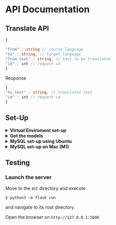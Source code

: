 # API Documentation

## Translate API

```typescript
{

"from" : string // source language 
"to" : string, // target language
"from_text" : string, // text to be translated
"id" : int // request id
}
```

Response
```typescript
{
"to_text" : string, // translated text
"id" : int // request id
}
```

## Set-Up
<details>
<summary><strong>Virtual Enviroment set-up</strong></summary>

#### 1) Clone this repo
```
$ git clone https://github.com/aiman-al-masoud/translator-cloud-project.git
```
and navigate to its root directory.

  
#### 2) Create a python virtual environment 
Use this name necessarily, because of the *.gitignore*
```
$ python3 -m venv .venv
```

(You'll be prompted to install the 'venv' module if you don't have it yet).

  
#### 3) Activate the virtual environment

```
$ source .venv/bin/activate
```

(You should notice that the console starts displaying the virtual environment's name before your username and the dollar-sign).

To exit from the virtual environment
```
$ deactivate
```
  
#### 4) Install this app's dependencies 
Inside the virtual environment you just created:
  
```
(venv)$ pip install -r requirements.txt
```
</details>

<details>
<summary><strong>Get the models</strong> </summary>
Move to the *tests* directory and execute
```sh
python3 install-packages.py -f en -t it -txt "Hello World"
# en -> it 
```

```sh
python3 install-packages.py -f it -t en -txt "Ciao Mondo"
# it -> en 
```

If there are any problems with downloading language packages:
```
$ python3
>>> import argostranslate.package
>>> argostranslate.package.update_package_index()
>>> exit()
```

And then run the two commands above.
</details>

<details>
<summary><strong>MySQL set-up using Ubuntu</strong></summary>

#### 1) Update repositories
```sh
sudo apt update
```

#### 2) Install MySQL
```sh
sudo apt-get install mysql-server
```
and check if it is correctly installed
```sh
systemctl is-active mysql
```

#### 3) Set password
```sh
sudo mysql_secure_installation
# enter "2"
```

Use as password: `Cloud_08`
```sh
sudo mysql
```

```sh
ALTER USER 'root'@'localhost' IDENTIFIED WITH mysql_native_password BY 'Cloud_08';
```

```sh
FLUSH PRIVILEGES;
```

```sh
exit
```

#### 4) Enter in mySQL
```sh
mysql -u root -p
```

```sh
systemctl status mysql.service
# check if the service is running
```

#### 5) Create database and tables
```sh
CREATE DATABASE `flask`;
```
```
use flask;
```
```sh
CREATE TABLE badTranslations ( 
FROMTAG varchar(2) not null, 
TOTAG varchar(2) not null, 
FROM_TEXT varchar(60) not null, 
TO_TEXT varchar(60) not null,
ID integer(30) not null, 
PRIMARY KEY (ID) 
);
```

#### 6) Install the python library
```sh
pip install flask-mysqldb
```
For Linux/Unix platforms, before it, install
```sh
sudo apt install libmysqlclient-dev
```
</details>

<details>
<summary><strong>MySQL set-up on Mac (M1)</strong></summary>
  
#### 1) Update repositories
```sh
brew update
```
  
```sh
brew upgrade
```

#### 2) Install MySQL
```sh
brew install mysql
```

#### 3) Set password
```sh
ALTER USER 'root'@'localhost' IDENTIFIED WITH mysql_native_password BY 'Cloud_08';
```

```sh
FLUSH PRIVILEGES;
```

#### 4) Enter in mySQL
```sh
mysql -u root -p
```

#### 5) Create database and tables
```sh
CREATE DATABASE `flask`;
```
```
use flask;
```
```sh
CREATE TABLE badTranslations ( 
FROMTAG varchar(2) not null, 
TOTAG varchar(2) not null, 
FROM_TEXT varchar(60) not null, 
TO_TEXT varchar(60) not null,
ID integer(30) not null, 
PRIMARY KEY (ID) 
);
```
</details>
  
## Testing
### Launch the server
Move to the *src* directory and execute
```
$ python3 -m flask run
```
and navigate to its root directory.

Open the browser on `http://127.0.0.1:5000`

